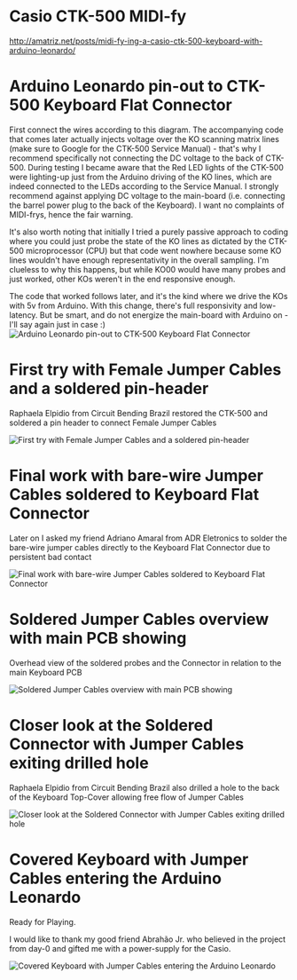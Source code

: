 # Casio CTK-500 MIDI-fy

http://amatriz.net/posts/midi-fy-ing-a-casio-ctk-500-keyboard-with-arduino-leonardo/

# Arduino Leonardo pin-out to CTK-500 Keyboard Flat Connector

First connect the wires according to this diagram. The accompanying code that comes later actually injects voltage over the KO scanning matrix lines (make sure to Google for the CTK-500 Service Manual) - that's why I recommend specifically not connecting the DC voltage to the back of CTK-500. During testing I became aware that the Red LED lights of the CTK-500 were lighting-up just from the Arduino driving of the KO lines, which are indeed connected to the LEDs according to the Service Manual. I strongly recommend against applying DC voltage to the main-board (i.e. connecting the barrel power plug to the back of the Keyboard). I want no complaints of MIDI-frys, hence the fair warning.

It's also worth noting that initially I tried a purely passive approach to coding where you could just probe the state of the KO lines as dictated by the CTK-500 microprocessor (CPU) but that code went nowhere because some KO lines wouldn't have enough representativity in the overall sampling. I'm clueless to why this happens, but while KO00 would have many probes and just worked, other KOs weren't in the end responsive enough.

The code that worked follows later, and it's the kind where we drive the KOs with 5v from Arduino. With this change, there's full responsivity and low-latency. But be smart, and do not energize the main-board with Arduino on - I'll say again just in case :)
![Arduino Leonardo pin-out to CTK-500 Keyboard Flat Connector](esquema_midificacao.svg "First connect the wires according to this diagram")

# First try with Female Jumper Cables and a soldered pin-header

Raphaela Elpidio from Circuit Bending Brazil restored the CTK-500 and soldered a pin header to connect Female Jumper Cables

![First try with Female Jumper Cables and a soldered pin-header](jumper-connectors-and-pin-header.jpg "Raphaela Elpidio from Circuit Bending Brazil restored the CTK-500 and soldered a pin header to connect Female Jumper Cables")

# Final work with bare-wire Jumper Cables soldered to Keyboard Flat Connector

Later on I asked my friend Adriano Amaral from ADR Eletronics to solder the bare-wire jumper cables directly to the Keyboard Flat Connector due to persistent bad contact

![Final work with bare-wire Jumper Cables soldered to Keyboard Flat Connector](probes-soldered.jpg "Later on I asked my friend Adriano Amaral from ADR Eletronics to solder the bare-wire jumper cables directly to the Keyboard Flat Connector due to persistent bad contact")

# Soldered Jumper Cables overview with main PCB showing

Overhead view of the soldered probes and the Connector in relation to the main Keyboard PCB

![Soldered Jumper Cables overview with main PCB showing](probes-soldered-interface.jpg "Overhead view of the soldered probes and the Connector in relation to the main Keyboard PCB")

# Closer look at the Soldered Connector with Jumper Cables exiting drilled hole

Raphaela Elpidio from Circuit Bending Brazil also drilled a hole to the back of the Keyboard Top-Cover allowing free flow of Jumper Cables

![Closer look at the Soldered Connector with Jumper Cables exiting drilled hole](probes-soldered-distance.jpg "Raphaela Elpidio from Circuit Bending Brazil also drilled a hole to the back of the Keyboard Top-Cover allowing free flow of Jumper Cables")

# Covered Keyboard with Jumper Cables entering the Arduino Leonardo

Ready for Playing.

I would like to thank my good friend Abrahão Jr. who believed in the project from day-0 and gifted me with a power-supply for the Casio.

![Covered Keyboard with Jumper Cables entering the Arduino Leonardo](covered-and-trimmed.jpg "Ready for Playing")
